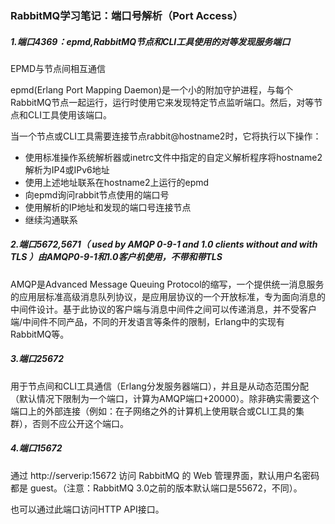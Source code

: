 ### RabbitMQ学习笔记：端口号解析（Port Access）

##### 1.端口4369：epmd,RabbitMQ节点和CLI工具使用的对等发现服务端口

EPMD与节点间相互通信

epmd(Erlang Port Mapping Daemon)是一个小的附加守护进程，与每个RabbitMQ节点一起运行，运行时使用它来发现特定节点监听端口。然后，对等节点和CLI工具使用该端口。

当一个节点或CLI工具需要连接节点rabbit@hostname2时，它将执行以下操作：

- 使用标准操作系统解析器或inetrc文件中指定的自定义解析程序将hostname2解析为IP4或IPv6地址
- 使用上述地址联系在hostname2上运行的epmd
- 向epmd询问rabbit节点使用的端口号
- 使用解析的IP地址和发现的端口号连接节点
- 继续沟通联系

##### 2.端口5672,5671（ used by AMQP 0-9-1 and 1.0 clients without and with TLS ）由AMQP0-9-1和1.0客户机使用，不带和带TLS

AMQP是Advanced Message Queuing
Protocol的缩写，一个提供统一消息服务的应用层标准高级消息队列协议，是应用层协议的一个开放标准，专为面向消息的中间件设计。基于此协议的客户端与消息中间件之间可以传递消息，并不受客户端/中间件不同产品，不同的开发语言等条件的限制，Erlang中的实现有RabbitMQ等。

##### 3.端口25672

用于节点间和CLI工具通信（Erlang分发服务器端口），并且是从动态范围分配（默认情况下限制为一个端口，计算为AMQP端口+20000）。除非确实需要这个端口上的外部连接（例如：在子网络之外的计算机上使用联合或CLI工具的集群），否则不应公开这个端口。

##### 4.端口15672

通过 http://serverip:15672 访问 RabbitMQ 的 Web 管理界面，默认用户名密码都是 guest。（注意：RabbitMQ 3.0之前的版本默认端口是55672，不同）。

也可以通过此端口访问HTTP API接口。





